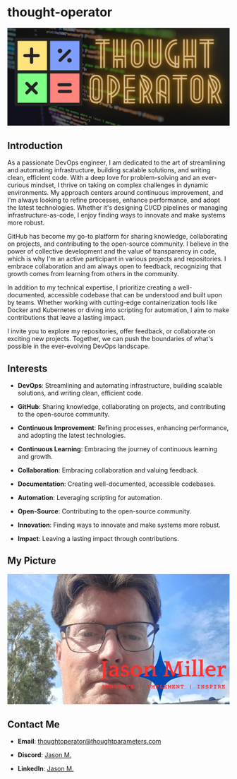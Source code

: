 # thought-operator

![thought-operator](https://github.com/thought-operator/thought-operator/blob/7019a27d358d08ea4a04fbf70d27eaf28609e70b/thoughtoperator.png?raw=true)

## Introduction

As a passionate DevOps engineer, I am dedicated to the art of streamlining and automating infrastructure, building scalable solutions, and writing clean, efficient code. With a deep love for problem-solving and an ever-curious mindset, I thrive on taking on complex challenges in dynamic environments. My approach centers around continuous improvement, and I'm always looking to refine processes, enhance performance, and adopt the latest technologies. Whether it's designing CI/CD pipelines or managing infrastructure-as-code, I enjoy finding ways to innovate and make systems more robust.

GitHub has become my go-to platform for sharing knowledge, collaborating on projects, and contributing to the open-source community. I believe in the power of collective development and the value of transparency in code, which is why I'm an active participant in various projects and repositories. I embrace collaboration and am always open to feedback, recognizing that growth comes from learning from others in the community.

In addition to my technical expertise, I prioritize creating a well-documented, accessible codebase that can be understood and built upon by teams. Whether working with cutting-edge containerization tools like Docker and Kubernetes or diving into scripting for automation, I aim to make contributions that leave a lasting impact.

I invite you to explore my repositories, offer feedback, or collaborate on exciting new projects. Together, we can push the boundaries of what's possible in the ever-evolving DevOps landscape.

## Interests

- **DevOps**: Streamlining and automating infrastructure, building scalable solutions, and writing clean, efficient code.

- **GitHub**: Sharing knowledge, collaborating on projects, and contributing to the open-source community.

- **Continuous Improvement**: Refining processes, enhancing performance, and adopting the latest technologies.

- **Continuous Learning**: Embracing the journey of continuous learning and growth.

- **Collaboration**: Embracing collaboration and valuing feedback.

- **Documentation**: Creating well-documented, accessible codebases.

- **Automation**: Leveraging scripting for automation.

- **Open-Source**: Contributing to the open-source community.

- **Innovation**: Finding ways to innovate and make systems more robust.

- **Impact**: Leaving a lasting impact through contributions.

## My Picture

![jason-ad](https://github.com/thought-operator/thought-operator/blob/14f617e3441353c732962ea27cc69c6360b3de01/jason-ad.png)

## Contact Me

- **Email**: [thoughtoperator@thoughtparameters.com](mailto:thoughtoperator@thoughtparameters.com)

- **Discord**: [Jason M.](https://discord.gg/PjErXeHs)

- **LinkedIn**: [Jason M.](https://www.linkedin.com/in/thought-operator/)
